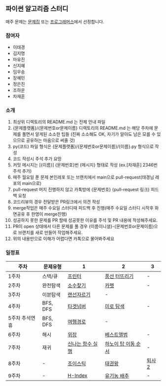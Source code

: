 ## 파이썬 알고리즘 스터디

매주 문제는 [문제집](https://github.com/tony9402/baekjoon) 또는 [프로그래머스](https://programmers.co.kr/learn/challenges)에서 선정합니다.

### 참여자

- 이태경
- 김지명
- 마유진
- 신지혜
- 임우송
- 장혜민
- 정은진
- 조하운
- 차재훈
 
### 소개

1. 최상위 디렉토리의 README.md 는 전체 안내 파일
2. {문제플랫폼}/{문제번호or문제이름} 디렉토리의 README.md 는 해당 주차에 문제를 풀면서 알게된 소소한 팁들 (진짜 소소해도 OK, 자기가 알아도 남은 모를 수 있으므로 공유하는 마음으로 써줄 것)
3. py(코드) 파일 형식은 {문제플랫폼}/{문제번호or문제이름}/{이름}.py 형식으로 작성
4. 코드 작성시 주석 추가 요망
5. 커밋 메시지는 [{이름}] {문제번호}번 {메시지} 형태로 작성 (ex.[차재훈] 2346번 주석 추가)
6. 매주 월요일 푼 문제 본인레포 또는 브랜치에서 main으로 pull-request(태경님 레포의 main으로)
7. pull-request 머지 진행하지 않고 카톡방에 {문제번호} {pull-request 링크} 피드백 요청
9. 코드리뷰의 경우 전달받은 PR링크에서 의견 작성
10. merge작업은 매주 수요일 스터디때 피드백 후 진행(매주 수요일 스터디 시작후 화면공유 후 한명이 merge진행)
11. 성공하지 못한 문제를 PR 할때 성공못한 이유를 주석 및 PR 내용에 작성해주세요.
12. PR이 open 상태에서 다른 문제를 풀 경우 {이름이니셜}-{문제번호or문제이름}으로 브랜치를 새로 만들어 작업해주세요.
13. 위의 내용만으로 이해가 어렵다면 카톡으로 물어봐주세요

### 일정표

| 주차 | 문제유형 | 1 | 2 | 3 |
| ------ | ------ | ------ | ------ | ------ |
| 1주차 | 스택/큐 | [프린터](https://programmers.co.kr/learn/courses/30/lessons/42587) | [풍선 터뜨리기](https://www.acmicpc.net/problem/2346) | - |
| 2주차 | 완전탐색 | [소수찾기](https://programmers.co.kr/learn/courses/30/lessons/42839) | [카펫](https://programmers.co.kr/learn/courses/30/lessons/42842) | - |
| 3주차 | 이분탐색 | [랜선자르기](https://www.acmicpc.net/problem/1654) | - |
| 4주차 | BFS, DFS | [타겟넘버](https://programmers.co.kr/learn/courses/30/lessons/43165?language=python3) | [미로 탐색](https://www.acmicpc.net/problem/2178) | - |
| 5주차 추석연휴 | BFS, DFS | [여행경로](https://programmers.co.kr/learn/courses/30/lessons/43164) | - |
| 6주차 | 해시 | [위장](https://programmers.co.kr/learn/courses/30/lessons/42578) | [베스트앨범](https://programmers.co.kr/learn/courses/30/lessons/42579) | - |
| 7주차 | 재귀 | [신나는 함수 실행](https://www.acmicpc.net/problem/9184) | [하노이 탑 이동 순서](https://www.acmicpc.net/problem/11729) | - |
| 8주차 | - | [조이스틱](https://programmers.co.kr/learn/courses/30/lessons/42860) | [태권왕](https://www.acmicpc.net/problem/14562) | [퇴사2](https://www.acmicpc.net/problem/15486) |
| 9주차 | - | [H-Index](https://programmers.co.kr/learn/courses/30/lessons/42747) | [유기농 배추](https://www.acmicpc.net/problem/1012) | - |
